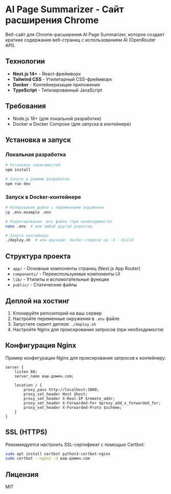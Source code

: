 # AI Page Summarizer - Cайт расширения Chrome

Веб-сайт для Chrome-расширения AI Page Summarizer, которое создает краткие содержания веб-страниц с использованием AI (OpenRouter API).

## Технологии

- **Next.js 14+** - React-фреймворк
- **Tailwind CSS** - Утилитарный CSS-фреймворк
- **Docker** - Контейнеризация приложения
- **TypeScript** - Типизированный JavaScript

## Требования

- Node.js 18+ (для локальной разработки)
- Docker и Docker Compose (для запуска в контейнере)

## Установка и запуск

### Локальная разработка

```bash
# Установка зависимостей
npm install

# Запуск в режиме разработки
npm run dev
```

### Запуск в Docker-контейнере

```bash
# Копирование файла с переменными окружения
cp .env.example .env

# Редактирование .env файла (при необходимости)
nano .env  # или любой другой редактор

# Запуск контейнера
./deploy.sh  # или вручную: docker-compose up -d --build
```

## Структура проекта

- `app/` - Основные компоненты страниц (Next.js App Router)
- `components/` - Переиспользуемые компоненты UI
- `lib/` - Утилиты и вспомогательные функции
- `public/` - Статические файлы

## Деплой на хостинг

1. Клонируйте репозиторий на ваш сервер
2. Настройте переменные окружения в `.env` файле
3. Запустите скрипт деплоя: `./deploy.sh`
4. Настройте Nginx для проксирования запросов (при необходимости)

## Конфигурация Nginx

Пример конфигурации Nginx для проксирования запросов к контейнеру:

```nginx
server {
    listen 80;
    server_name ваш-домен.com;
    
    location / {
        proxy_pass http://localhost:3000;
        proxy_set_header Host $host;
        proxy_set_header X-Real-IP $remote_addr;
        proxy_set_header X-Forwarded-For $proxy_add_x_forwarded_for;
        proxy_set_header X-Forwarded-Proto $scheme;
    }
}
```

## SSL (HTTPS)

Рекомендуется настроить SSL-сертификат с помощью Certbot:

```bash
sudo apt install certbot python3-certbot-nginx
sudo certbot --nginx -d ваш-домен.com
```

## Лицензия

MIT 